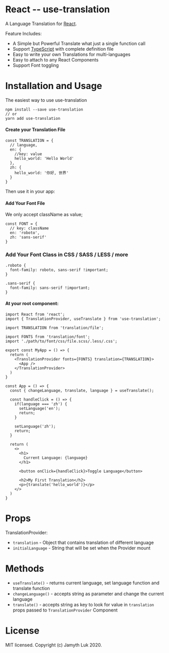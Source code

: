 # React -- use-translation

A Language Translation for [React](https://reactjs.com).

Feature Includes:

- A Simple but Powerful Translate what just a single function call
- Support [TypeScript](https://www.typescriptlang.org/) with complete definition file
- Easy to write your own Translations for multi-languages
- Easy to attach to any React Components
- Support Font toggling

# Installation and Usage

The easiest way to use use-translation

```
npm install --save use-translation
// or
yarn add use-translation
```

#### Create your Translation File

```
const TRANSLATION = {
  // language,
  en: {
    //key: value
    hello_world: 'Hello World'
  },
  zh: {
    hello_world: '你好, 世界'
  }
}
```

Then use it in your app:

#### Add Your Font File

We only accept className as value;

```
const FONT = {
  // key: className
  en: 'roboto',
  zh: 'sans-serif'
}
```

### Add Your Font Class in CSS / SASS / LESS / more

```
.roboto {
  font-family: roboto, sans-serif !important;
}

.sans-serif {
  font-family: sans-serif !important;
}
```

#### At your root component:

```
import React from 'react';
import { TranslationProvider, useTranslate } from 'use-translation';

import TRANSLATION from 'translation/file';

import FONTS from 'translation/font';
import './path/to/font/css/file.scss/.less/.css';

export const MyApp = () => {
  return (
    <TranslationProvider fonts={FONTS} translation={TRANSLATION}>
      <App />
    </TranslationProvider>
  )
}

const App = () => {
  const { changeLanguage, translate, language } = useTranslate();

  const handleClick = () => {
    if(language === 'zh') {
      setLanguage('en');
      return;
    }

    setLanguage('zh');
    return;
  }

  return (
    <>
      <h1>
        Current Language: {language}
      </h1>

      <button onClick={handleClick}>Toggle Language</button>

      <h2>My First Translation</h2>
      <p>{translate('hello_world')}</p>
    </>
  )
}

```

# Props

TranslationProvider:

- `translation` - Object that contains translation of different language
- `initialLanguage` - String that will be set when the Provider mount

# Methods

- `useTranslate()` - returns current language, set language function and translate function
- `changeLanguage()` - accepts string as parameter and change the current language
- `translate()` - accepts string as key to look for value in `translation` props passed to `TranslationProvider` Component

# License

MIT licensed. Copyright (c) Jamyth Luk 2020.
